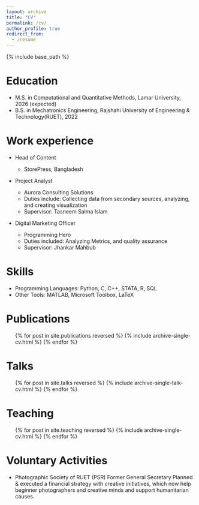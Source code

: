 ```yaml
---
layout: archive
title: "CV"
permalink: /cv/
author_profile: true
redirect_from:
  - /resume
---
```


{% include base_path %}

Education
======
* M.S. in Computational and Quantitative Methods, Lamar University, 2026 (expected)
* B.S. in Mechatronics Engineering, Rajshahi University of Engineering & Technology(RUET), 2022

Work experience
======
* Head of Content
  * StorePress, Bangladesh

* Project Analyst
  * Aurora Consulting Solutions
  * Duties include: Collecting data from secondary sources, analyzing, and creating visualization
  * Supervisor: Tasneem Salma Islam

* Digital Marketing Officer
  * Programming Hero
  * Duties included: Analyzing Metrics, and quality assurance 
  * Supervisor: Jhankar Mahbub
  
Skills
======
* Programming Languages: Python, C, C++, STATA, R, SQL
* Other Tools: MATLAB, Microsoft Toolbox, LaTeX

Publications
======
  <ul>{% for post in site.publications reversed %}
    {% include archive-single-cv.html %}
  {% endfor %}</ul>
  
Talks
======
  <ul>{% for post in site.talks reversed %}
    {% include archive-single-talk-cv.html  %}
  {% endfor %}</ul>
  
Teaching
======
  <ul>{% for post in site.teaching reversed %}
    {% include archive-single-cv.html %}
  {% endfor %}</ul>
  
Voluntary Activities
======
* Photographic Society of RUET (PSR)
    Former General Secretary
      Planned & executed a financial strategy with creative initiatives, which now help beginner photographers and creative minds and support humanitarian causes.
